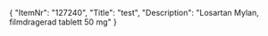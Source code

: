 {
  "ItemNr": "127240",
  "Title": "test",
  "Description": "Losartan Mylan, filmdragerad tablett 50 mg"
}